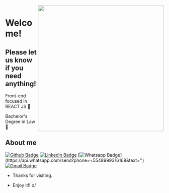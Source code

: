<img align="right" width="400" height="400" src="https://media2.giphy.com/media/NLu6zJm9lbeJa/giphy.gif?cid=ecf05e472rrabax2ebbadjkecgpkc9l91fn65uh5d63zdci7&rid=giphy.gif&ct=g">
 
# Welcome!
 
## Please let us know if you need anything!
 Front-end focused in REACT JS 🤖
 
 Bachelor's Degree in Law 📕
 
## About me 
[![Github Badge](https://img.shields.io/badge/-Github-000?style=flat-square&logo=Github&logoColor=white&link=https://github.com/renaanpio)](https://github.com/renaanpio)
[![Linkedin Badge](https://img.shields.io/badge/-LinkedIn-blue?style=flat-square&logo=Linkedin&logoColor=white&link=https://www.linkedin.com/in/renaanpio/)](https://www.linkedin.com/in/renaanpio/)
[![Whatsapp Badge](https://img.shields.io/badge/-Whatsapp-4CA143?style=flat-square&labelColor=4CA143&logo=whatsapp&logoColor=white&link=https://api.whatsapp.com/send?phone=+5548999316168&text='')](https://api.whatsapp.com/send?phone=+5548999316168&text='')
[![Gmail Badge](https://img.shields.io/badge/-Gmail-c14438?style=flat-square&logo=Gmail&logoColor=white&link=mailto:seu_email)](mailto:renanps1@hotmail.com)
 
- Thanks for visiting. 
 
- Enjoy it!! o/
